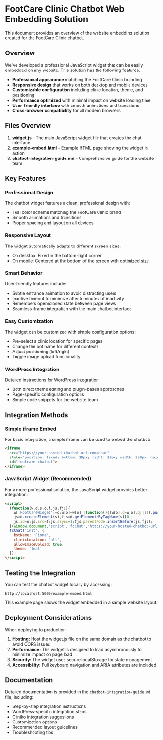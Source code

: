 # FootCare Clinic Chatbot Web Embedding Solution

This document provides an overview of the website embedding solution created for the FootCare Clinic chatbot.

## Overview

We've developed a professional JavaScript widget that can be easily embedded on any website. This solution has the following features:

- **Professional appearance** matching the FootCare Clinic branding
- **Responsive design** that works on both desktop and mobile devices
- **Customizable configuration** including clinic location, theme, and positioning
- **Performance optimized** with minimal impact on website loading time
- **User-friendly interface** with smooth animations and transitions
- **Cross-browser compatibility** for all modern browsers

## Files Overview

1. **widget.js** - The main JavaScript widget file that creates the chat interface
2. **example-embed.html** - Example HTML page showing the widget in action
3. **chatbot-integration-guide.md** - Comprehensive guide for the website team

## Key Features

### Professional Design
The chatbot widget features a clean, professional design with:
- Teal color scheme matching the FootCare Clinic brand
- Smooth animations and transitions
- Proper spacing and layout on all devices

### Responsive Layout
The widget automatically adapts to different screen sizes:
- On desktop: Fixed in the bottom-right corner
- On mobile: Centered at the bottom of the screen with optimized size

### Smart Behavior
User-friendly features include:
- Subtle entrance animation to avoid distracting users
- Inactive timeout to minimize after 5 minutes of inactivity
- Remembers open/closed state between page views
- Seamless iframe integration with the main chatbot interface

### Easy Customization
The widget can be customized with simple configuration options:
- Pre-select a clinic location for specific pages
- Change the bot name for different contexts
- Adjust positioning (left/right)
- Toggle image upload functionality

### WordPress Integration
Detailed instructions for WordPress integration:
- Both direct theme editing and plugin-based approaches
- Page-specific configuration options
- Simple code snippets for the website team

## Integration Methods

### Simple iframe Embed
For basic integration, a simple iframe can be used to embed the chatbot:

```html
<iframe 
  src="https://your-hosted-chatbot-url.com/chat" 
  style="position: fixed; bottom: 20px; right: 20px; width: 350px; height: 500px; border: none; z-index: 9999; border-radius: 10px; box-shadow: 0 5px 40px rgba(0,0,0,0.16);" 
  id="footcare-chatbot">
</iframe>
```

### JavaScript Widget (Recommended)
For a more professional solution, the JavaScript widget provides better integration:

```html
<script>
  (function(w,d,s,o,f,js,fjs){
    w['FootCareWidget']=o;w[o]=w[o]||function(){(w[o].q=w[o].q||[]).push(arguments)};
    js=d.createElement(s),fjs=d.getElementsByTagName(s)[0];
    js.id=o;js.src=f;js.async=1;fjs.parentNode.insertBefore(js,fjs);
  }(window,document,'script','fcChat','https://your-hosted-chatbot-url.com/widget.js'));
  fcChat('init', { 
    botName: 'Fiona',
    clinicLocation: 'all',
    allowImageUpload: true,
    theme: 'teal'
  });
</script>
```

## Testing the Integration

You can test the chatbot widget locally by accessing:
```
http://localhost:5000/example-embed.html
```

This example page shows the widget embedded in a sample website layout.

## Deployment Considerations

When deploying to production:

1. **Hosting:** Host the widget.js file on the same domain as the chatbot to avoid CORS issues
2. **Performance:** The widget is designed to load asynchronously to minimize impact on page load
3. **Security:** The widget uses secure localStorage for state management
4. **Accessibility:** Full keyboard navigation and ARIA attributes are included

## Documentation

Detailed documentation is provided in the `chatbot-integration-guide.md` file, including:

- Step-by-step integration instructions
- WordPress-specific integration steps
- Cliniko integration suggestions
- Customization options
- Recommended layout guidelines
- Troubleshooting tips
  